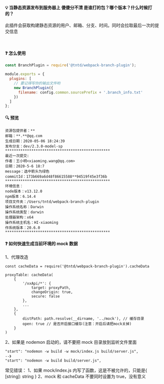 #### 💡 当静态资源发布到服务器上 傻傻分不清 是谁打的包？哪个版本？什么时候打的？

此插件会获取构建静态资源的用户、邮箱、分支、时间。同时会拉取最后一次的提交信息

<br/>

#### ❓ 怎么使用

```javascript
const BranchPlugin = require('@tntd/webpack-branch-plugin');

module.exports = {
  plugins: [
    // 要记得写你的输出文件哟
    new BranchPlugin({
      filename: config.common.sourcePrefix + '.branch_info.txt'
    })
  ]
};
```

#### 🔍 预览

```javascipt
资源包提供者：**
邮箱：**.**@qq.com
生成日期：2020-05-06 18:24:39
发布分支：dev/2.3.0-model-sp
************************************************
最近一次提交:
作者：王小明<xiaoming.wang@qq.com>
日期：2020-5-6 18:7
message：选中箭头为绿色
commitId：173b669a6d48f86615588**94519f45e3f36b
************************************************
环境信息：
node版本：v13.12.0
npm版本：6.14.4
项目文件夹：/Users/tntd/webpack-branch-plugin
操作系统名称：Darwin
操作系统类型：darwin
处理器架构：x64
操作系统主机名：HI-xiaoming
作系统版本：20.6.0
************************************************
```

#### ❓ 如何快速生成当前环境的 mock 数据

1、代理改造

```
const cacheData = require('@tntd/webpack-branch-plugin').cacheData

proxyTable: cacheData(
    {
        '/xxApi/*': {
            target: proxyPath,
            changeOrigin: true,
            secure: false
        },
        ...
    },
    {
        distPath: path.resolve(__dirname, '../mock'), // 缓存目录
        open: true // 是否开启接口缓存(注意：开启后请把mock关掉)
    }
)
```

2、如果是 nodemon 启动的，请不要把 mock 目录放到监听文件里面

```
"start": "nodemon -w build -w mock/index.js build/server.js",
--》
"start": "nodemon -w build build/server.js",
```

常见错误：
1、如果 mock/index.js 内写了函数，这是不被允许的，只能是{ [string]: string }
2、mock 和 cacheData 不要同时设置为 true，没有意义
